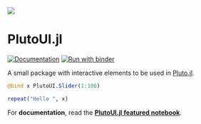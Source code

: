 
![](https://user-images.githubusercontent.com/6933510/174067690-50c8128d-748b-4f50-8a76-2ce18166642b.png)

# PlutoUI.jl

[![Documentation](https://img.shields.io/badge/docs-stable-blue.svg)](https://featured.plutojl.org/basic/plutoui.jl) [![Run with binder](https://mybinder.org/badge_logo.svg)](https://featured.plutojl.org/basic/plutoui.jl?preamble_html=%0A%3Cscript%3E%0ArequestIdleCallback(()%20%3D%3E%20window.start_binder())%0A%3C%2Fscript%3E%0A)

A small package with interactive elements to be used in [Pluto.jl](https://plutojl.org/).

```julia
@bind x PlutoUI.Slider(1:100)
```
```julia
repeat("Hello ", x)
```

For **documentation**, read the [**PlutoUI.jl featured notebook**](https://featured.plutojl.org/basic/plutoui.jl).
